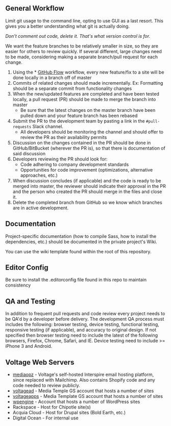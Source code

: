 ## General Workflow

Limit git usage to the command line, opting to use GUI as a last resort. This gives you a better understanding what git is actually doing.

_Don't comment out code, delete it. That's what version control is for._

We want the feature branches to be relatively smaller in size, so they are easier for others to review quickly. If several different, large changes need to be made, considering making a separate branch/pull request for each change.

1. Using the * [GitHub Flow](https://guides.github.com/introduction/flow/) workflow, every new feature/fix to a site will be done locally in a branch off of master
2. Commits of related changes should made incrementally. Ex: Formatting should be a separate commit from functionality changes
3. When the new/updated features are completed and have been tested locally, a pull request (PR) should be made to merge the branch into master
	- Be sure that the latest changes on the master branch have been pulled down and your feature branch has been rebased
4. Submit the PR to the development team by pasting a link in the `#pull-requests` Slack channel.
	- All developers should be monitoring the channel and should offer to review the PR as their availability permits
5. Discussion on the changes contained in the PR should be done in GitHub/BitBucket (wherever the PR is), so that there is documentation of said discussion
6. Developers reviewing the PR should look for:
	- Code adhering to company development standards
	- Opportunities for code improvement (optimizations, alternative approaches, etc.)
7. When discussion concludes (if applicable) and the code is ready to be merged into master, the reviewer should indicate their approval in the PR and the person who created the PR should merge in the files and close it.
8. Delete the completed branch from GitHub so we know which branches are in active development.


## Documentation

Project-specific documentation (how to compile Sass, how to install the dependencies, etc.) should be documented in the private project's Wiki.

You can use the wiki template found within the root of this repository.


## Editor Config

Be sure to install the .editorconfig file found in this repo to maintain consistency


## QA and Testing

In addition to frequent pull requests and code review every project needs to be QA'd by a developer before delivery. The development QA process must includes the following: browser testing, device testing, functional testing, responsive testing (if applicable), and accuracy to original design. If not specified then browser testing need to include the latest of the following browsers, Firefox, Chrome, Safari, and IE. Device testing need to include >= iPhone 3 and Android.


## Voltage Web Servers

- [mediaopz](http://mediaopz.com/) - Voltage's self-hosted Interspire email hosting platform, since replaced with Mailchimp. Also contains Shopify code and any code needed to review publicly.
- [voltagead](https://ac.mediatemple.net/login.mt?redirect=home.mt) - Media Temple GS account that hosts a number of sites
- [voltageapps](https://ac.mediatemple.net/login.mt?redirect=home.mt) - Media Template GS account that hosts a number of sites
- [wpengine](http://my.wpengine.com) - Account that hosts a number of WordPress sites
- Rackspace - Host for Chipotle site(s)
- Acquia Cloud - Host for Drupal sites (Bold Earth, etc.)
- Digital Ocean - For internal use


